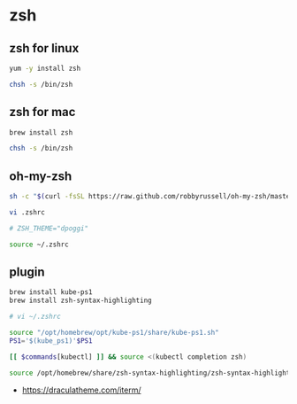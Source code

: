 # zsh

## zsh for linux

```bash
yum -y install zsh

chsh -s /bin/zsh
```

## zsh for mac

```bash
brew install zsh

chsh -s /bin/zsh
```

## oh-my-zsh

```bash
sh -c "$(curl -fsSL https://raw.github.com/robbyrussell/oh-my-zsh/master/tools/install.sh)"

vi .zshrc

# ZSH_THEME="dpoggi"

source ~/.zshrc
```

## plugin

```bash
brew install kube-ps1
brew install zsh-syntax-highlighting
```

```bash
# vi ~/.zshrc

source "/opt/homebrew/opt/kube-ps1/share/kube-ps1.sh"
PS1='$(kube_ps1)'$PS1

[[ $commands[kubectl] ]] && source <(kubectl completion zsh)

source /opt/homebrew/share/zsh-syntax-highlighting/zsh-syntax-highlighting.zsh
```

* <https://draculatheme.com/iterm/>

